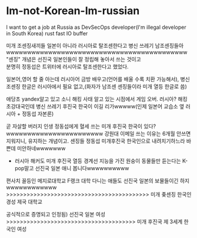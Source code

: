 # Im-not-Korean-Im-russian
I want to get a job at Russia as DevSecOps developer(I'm illegal developer in South Korea)
rust fast IO buffer 

미개 조센징새끼들 일본이 아니라 러시아로 탈조센한다고 병신 쓰레기 남조센징들아wwwwwwwwwwwwwwwwwwwwwwwwwwwwwwwwwwwwwwwwwww 
"센징" 개념은 선진국 일본인들이 잘 정립해 놓아서 쓰는 것이고  
분명히 정동섭은 트위터에 러시아로 탈조센한다고 했었다.  

일본어,영어 할 줄 아는데 러시아어 금방 배우고(언어를 배울 수록 치환 가능해서), 병신 조센징 한글은 러시아에서 필요 없고,(화자가 남조센 센징들이라 미개 열등 한글로 씀)

애당초 yandex알고 있고 소니 해킹 사태 알고 있는 시점에서 게임 오버. 러시아? 해킹 초강대국인데 병신 쓰레기 후진국 한국이 이길 리가wwwww(인제 일본어 교습소 옆 러시아 + 정동섭 자본론)

곧 자살할 버러지 인생 정동섭에게 혈세 쓰는 미개 후진국 한국이 있다?wwwwwwwwwwwwwwwwwwwwwww
강원대 이메일 쓰는 이유는 6개월 안쓰면 지워지니, 유지하는 개념이고. 센징들 정동섭 미개후진국 한국인으로 내려치기하느라 바쁜데 미안하네wwwwwww 

+ 러시아 해커도 미개 후진국 열등 경계선 지능을 가진 원숭이 동물들만 듣는다는 K-pop말고 선진국 일본 애니 봅니다wwwwwwwwww

편사치 꼴등인 메지로대학교 F랭크 대학 다니는 애들도 선진국 일본의 보물들이긴 하지 wwwwwwwwwwww >>>>>>>>>>>>>>>>>>>>>>>>>>>>>>>>>>>>>>>>>> 미개 좆센징 한국인 경성 제국 대학교  


공식적으로 증명되고 인정됨) 선진국 일본 여성 >>>>>>>>>>>>>>>>>>>>>>>>>>>>>>>>>>>>>> 미개 후진국 제 3세계 한국인 여성
